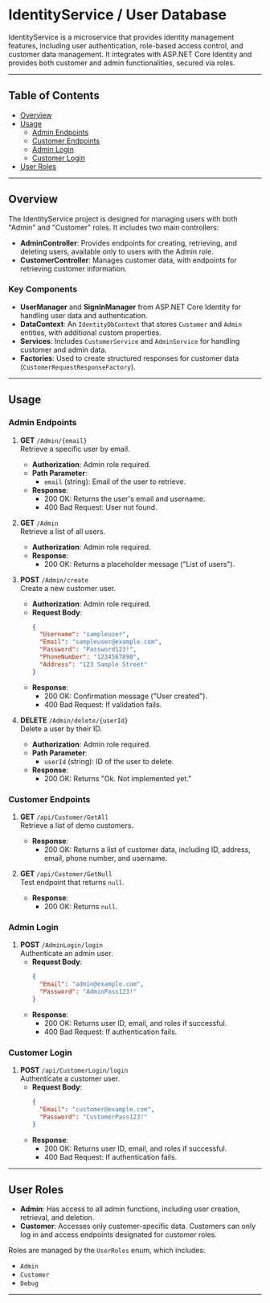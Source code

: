 # IdentityService / User Database

IdentityService is a microservice that provides identity management features, including user authentication, role-based access control, and customer data management. It integrates with ASP.NET Core Identity and provides both customer and admin functionalities, secured via roles.

---

## Table of Contents
- [Overview](#overview)
- [Usage](#usage)
  - [Admin Endpoints](#admin-endpoints)
  - [Customer Endpoints](#customer-endpoints)
  - [Admin Login](#admin-login)
  - [Customer Login](#customer-login)
- [User Roles](#user-roles)

---

## Overview

The IdentityService project is designed for managing users with both "Admin" and "Customer" roles. It includes two main controllers:
- **AdminController**: Provides endpoints for creating, retrieving, and deleting users, available only to users with the Admin role.
- **CustomerController**: Manages customer data, with endpoints for retrieving customer information.

### Key Components

- **UserManager** and **SignInManager** from ASP.NET Core Identity for handling user data and authentication.
- **DataContext**: An `IdentityDbContext` that stores `Customer` and `Admin` entities, with additional custom properties.
- **Services**: Includes `CustomerService` and `AdminService` for handling customer and admin data.
- **Factories**: Used to create structured responses for customer data (`CustomerRequestResponseFactory`).

---

## Usage

### Admin Endpoints

1. **GET** `/Admin/{email}`  
   Retrieve a specific user by email.
   - **Authorization**: Admin role required.
   - **Path Parameter**:
     - `email` (string): Email of the user to retrieve.
   - **Response**:
     - 200 OK: Returns the user's email and username.
     - 400 Bad Request: User not found.

2. **GET** `/Admin`  
   Retrieve a list of all users.
   - **Authorization**: Admin role required.
   - **Response**:
     - 200 OK: Returns a placeholder message ("List of users").

3. **POST** `/Admin/create`  
   Create a new customer user.
   - **Authorization**: Admin role required.
   - **Request Body**:
     ```json
     {
       "Username": "sampleuser",
       "Email": "sampleuser@example.com",
       "Password": "Password123!",
       "PhoneNumber": "1234567890",
       "Address": "123 Sample Street"
     }
     ```
   - **Response**:
     - 200 OK: Confirmation message ("User created").
     - 400 Bad Request: If validation fails.

4. **DELETE** `/Admin/delete/{userId}`  
   Delete a user by their ID.
   - **Authorization**: Admin role required.
   - **Path Parameter**:
     - `userId` (string): ID of the user to delete.
   - **Response**:
     - 200 OK: Returns "Ok. Not implemented yet."

### Customer Endpoints

1. **GET** `/api/Customer/GetAll`  
   Retrieve a list of demo customers.
   - **Response**:
     - 200 OK: Returns a list of customer data, including ID, address, email, phone number, and username.

2. **GET** `/api/Customer/GetNull`  
   Test endpoint that returns `null`.
   - **Response**:
     - 200 OK: Returns `null`.

### Admin Login

1. **POST** `/AdminLogin/login`  
   Authenticate an admin user.
   - **Request Body**:
     ```json
     {
       "Email": "admin@example.com",
       "Password": "AdminPass123!"
     }
     ```
   - **Response**:
     - 200 OK: Returns user ID, email, and roles if successful.
     - 400 Bad Request: If authentication fails.

### Customer Login

1. **POST** `/api/CustomerLogin/login`  
   Authenticate a customer user.
   - **Request Body**:
     ```json
     {
       "Email": "customer@example.com",
       "Password": "CustomerPass123!"
     }
     ```
   - **Response**:
     - 200 OK: Returns user ID, email, and roles if successful.
     - 400 Bad Request: If authentication fails.

---

## User Roles

- **Admin**: Has access to all admin functions, including user creation, retrieval, and deletion.
- **Customer**: Accesses only customer-specific data. Customers can only log in and access endpoints designated for customer roles.

Roles are managed by the `UserRoles` enum, which includes:
- `Admin`
- `Customer`
- `Debug`

---
